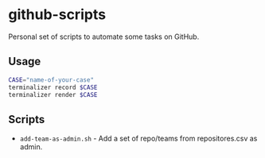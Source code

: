 # github-scripts

Personal set of scripts to automate some tasks on GitHub.

## Usage

```bash
CASE="name-of-your-case"
terminalizer record $CASE
terminalizer render $CASE
```

## Scripts

- `add-team-as-admin.sh` - Add a set of repo/teams from repositores.csv as admin.
